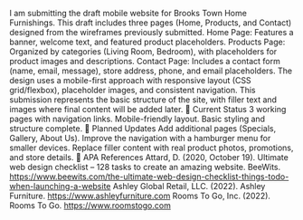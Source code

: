 I am submitting the draft mobile website for Brooks Town Home Furnishings. This draft includes three pages (Home, Products, and Contact) designed from the wireframes previously submitted.
Home Page: Features a banner, welcome text, and featured product placeholders.
Products Page: Organized by categories (Living Room, Bedroom), with placeholders for product images and descriptions.
Contact Page: Includes a contact form (name, email, message), store address, phone, and email placeholders.
The design uses a mobile-first approach with responsive layout (CSS grid/flexbox), placeholder images, and consistent navigation. This submission represents the basic structure of the site, with filler text and images where final content will be added later.
🔹 Current Status
3 working pages with navigation links.
Mobile-friendly layout.
Basic styling and structure complete.
🔹 Planned Updates
Add additional pages (Specials, Gallery, About Us).
Improve the navigation with a hamburger menu for smaller devices.
Replace filler content with real product photos, promotions, and store details.
🔹 APA References
Attard, D. (2020, October 19). Ultimate web design checklist – 128 tasks to create an amazing website. BeeWits. https://www.beewits.com/the-ultimate-web-design-checklist-things-todo-when-launching-a-website
Ashley Global Retail, LLC. (2022). Ashley Furniture. https://www.ashleyfurniture.com
Rooms To Go, Inc. (2022). Rooms To Go. https://www.roomstogo.com
